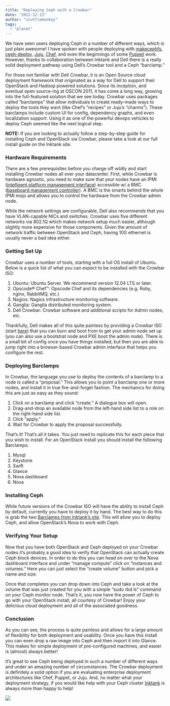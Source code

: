 ```yaml
---
title: "Deploying Ceph with a Crowbar"
date: "2012-12-13"
author: "scuttlemonkey"
tags: 
  - "planet"
---
```


We have seen users deploying Ceph in a number of different ways, which is just plain awesome! I have spoken with people deploying with [makecephfs](http://ceph.com/docs/master/rados/deployment/mkcephfs/), [ceph-deploy](http://ceph.com/docs/master/rados/deployment/ceph-deploy/), [Juju](http://jujucharms.com/~james-page/quantal/ceph), [Chef](http://ceph.com/docs/master/rados/deployment/chef/), and even the beginnings of some [Puppet](https://github.com/fcharlier/puppet-ceph) work. However, thanks to collaboration between Inktank and Dell there is a really solid deployment pathway using Dell’s Crowbar tool and a Ceph “barclamp.”

For those not familiar with Dell Crowbar, it is an Open Source cloud deployment framework that originated as a way for Dell to support their OpenStack and Hadoop powered solutions. Since its inception, and eventual open source-ing at OSCON 2011, it has come a long way, growing into the full-featured solution that we see today. Crowbar uses packages called “barclamps” that allow individuals to create ready-made ways to deploy the tools they want (like Chef’s “recipes” or Juju’s “charms”). These barclamps include custom UI for config, dependency graphs, and even localization support. Using it as one of the powerful devops vehicles to deploy Ceph seemed like the next logical step.

**NOTE:** If you are looking to actually follow a step-by-step guide for installing Ceph and OpenStack via Crowbar, please take a look at our full install guide on the Inktank site.

### Hardware Requirements

There are a few prerequisites before you charge off wildly and start installing Crowbar nodes all over your datacenter. First, while Crowbar is hardware agnostic, you need to make sure that your nodes have an IPMI ([intelligent platform management interface](http://en.wikipedia.org/wiki/Intelligent_Platform_Management_Interface)) accessible w/ a BMC ([baseboard management controller](http://en.wikipedia.org/wiki/Intelligent_Platform_Management_Interface#Baseboard_management_controller)). A BMC is the smarts behind the whole IPMI mojo and allows you to control the hardware from the Crowbar admin node.

While the network settings are configurable, Dell also recommends that you have VLAN-capable NICs and switches. Crowbar uses five different networks via 802.1Q which makes network setup much easier, although slightly more expensive for those components. Given the amount of network traffic between OpenStack and Ceph, having 10G ethernet is usually never a bad idea either.

### Getting Set Up

Crowbar uses a number of tools, starting with a full OS install of Ubuntu. Below is a quick list of what you can expect to be installed with the Crowbar ISO:

1. Ubuntu: Ubuntu Server. We recommend version 12.04 LTS or later.
2. Opscode® Chef™: Opscode Chef and its dependencies (e.g. Ruby, nginx, RabbitMQ, etc.)
3. Nagios: Nagios infrastructure monitoring software.
4. Ganglia: Ganglia distributed monitoring system.
5. Dell Crowbar: Crowbar software and additional scripts for Admin nodes, etc.

Thankfully, Dell makes all of this quite painless by providing a Crowbar ISO (start [here](https://github.com/dellcloudedge/crowbar)) that you can burn and boot from to get your admin node set up (you can also use a bootstrat node and PXE boot the admin node). There is a small bit of config once you have things installed, but then you are able to jump right into a browser-based Crowbar admin interface that helps you configure the rest.

### Deploying Barclamps

In Crowbar, the language you use to deploy the contents of a barclamp to a node is called a “proposal.” This allows you to point a barclamp one or more nodes, and install it in true fire-and-forget fashion. The mechanics for doing this are just as easy as they sound:

1. Click on a barclamp and click “create.” A dialogue box will open.
2. Drag-and-drop an available node from the left-hand side list to a role on the right-hand side list.
3. Click “apply.”
4. Wait for Crowbar to apply the proposal successfully.

That’s it! That’s all it takes. You just need to replicate this for each piece that you wish to install. For an OpenStack install you should install the following Barclamps:

1. Mysql
2. Keystone
3. Swift
4. Glance
5. Nova dashboard
6. Nova

### Installing Ceph

While future versions of the Crowbar ISO will have the ability to install Ceph by default, currently you have to deploy it by hand. The best way to do this is grab the two [Barclamps from Inktank’s site](http://www.inktank.com/dell/). This will allow you to deploy Ceph, and allow OpenStack’s Nova to work with Ceph.

### Verifying Your Setup

Now that you have both OpenStack and Ceph deployed on your Crowbar nodes it’s probably a good idea to verify that OpenStack can actually create Ceph block devices. In order to do this you can head on over to the Nova dashboard interface and under “manage compute” click on “instances and volumes.” Here you can just select the “create volume” button and pick a name and size.

Once that completes you can drop down into Ceph and take a look at the volume that was just created for you with a simple “sudo rbd ls” command on your Ceph monitor node. That’s it, you now have the power of Ceph to go with your OpenStack install, all courtesy of Crowbar! Enjoy your delicious cloud deployment and all of the associated goodness.

### Conclusion

As you can see, the process is quite painless and allows for a large amount of flexibility for both deployment and usability. Once you have this install you can even drop a raw image into Ceph and then import it into Glance. This makes for simple deployment of pre-configured machines, and easier is (almost) always better!

It’s great to see Ceph being deployed in such a number of different ways and under an amazing number of circumstances. The Crowbar deployment is definitely a solid option if you are evaluating enterprise deployment architectures like Chef, Puppet, or Juju. And, no matter what your deployment strategy, if you would like help with your Ceph cluster [Inktank](http://inktank.com) is always more than happy to help!

![](http://track.hubspot.com/__ptq.gif?a=268973&k=14&bu=http://ceph.com&r=http://ceph.com/community/deploying-ceph-with-a-crowbar/&bvt=rss&p=wordpress)
